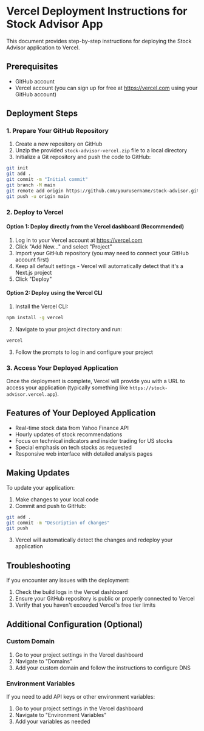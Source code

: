# Vercel Deployment Instructions for Stock Advisor App

This document provides step-by-step instructions for deploying the Stock Advisor application to Vercel.

## Prerequisites

- GitHub account
- Vercel account (you can sign up for free at https://vercel.com using your GitHub account)

## Deployment Steps

### 1. Prepare Your GitHub Repository

1. Create a new repository on GitHub
2. Unzip the provided `stock-advisor-vercel.zip` file to a local directory
3. Initialize a Git repository and push the code to GitHub:

```bash
git init
git add .
git commit -m "Initial commit"
git branch -M main
git remote add origin https://github.com/yourusername/stock-advisor.git
git push -u origin main
```

### 2. Deploy to Vercel

#### Option 1: Deploy directly from the Vercel dashboard (Recommended)

1. Log in to your Vercel account at https://vercel.com
2. Click "Add New..." and select "Project"
3. Import your GitHub repository (you may need to connect your GitHub account first)
4. Keep all default settings - Vercel will automatically detect that it's a Next.js project
5. Click "Deploy"

#### Option 2: Deploy using the Vercel CLI

1. Install the Vercel CLI:
```bash
npm install -g vercel
```

2. Navigate to your project directory and run:
```bash
vercel
```

3. Follow the prompts to log in and configure your project

### 3. Access Your Deployed Application

Once the deployment is complete, Vercel will provide you with a URL to access your application (typically something like `https://stock-advisor.vercel.app`).

## Features of Your Deployed Application

- Real-time stock data from Yahoo Finance API
- Hourly updates of stock recommendations
- Focus on technical indicators and insider trading for US stocks
- Special emphasis on tech stocks as requested
- Responsive web interface with detailed analysis pages

## Making Updates

To update your application:

1. Make changes to your local code
2. Commit and push to GitHub:
```bash
git add .
git commit -m "Description of changes"
git push
```

3. Vercel will automatically detect the changes and redeploy your application

## Troubleshooting

If you encounter any issues with the deployment:

1. Check the build logs in the Vercel dashboard
2. Ensure your GitHub repository is public or properly connected to Vercel
3. Verify that you haven't exceeded Vercel's free tier limits

## Additional Configuration (Optional)

### Custom Domain

1. Go to your project settings in the Vercel dashboard
2. Navigate to "Domains"
3. Add your custom domain and follow the instructions to configure DNS

### Environment Variables

If you need to add API keys or other environment variables:

1. Go to your project settings in the Vercel dashboard
2. Navigate to "Environment Variables"
3. Add your variables as needed
